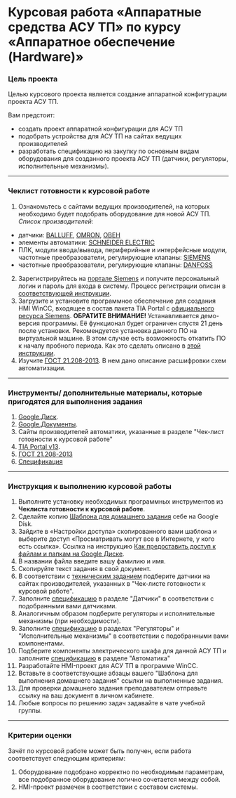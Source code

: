 # Курсовая работа «Аппаратные средства АСУ ТП» по курсу «Аппаратное обеспечение (Hardware)»

### Цель проекта

Целью курсового проекта является создание аппаратной конфигурации проекта АСУ ТП. 

Вам предстоит:

- создать проект аппаратной конфигурации для АСУ ТП
- подобрать устройства для АСУ ТП на сайтах ведущих производителей
- разработать спецификацию на закупку по основным видам оборудования для созданного проекта АСУ ТП (датчики, регуляторы, исполнительные механизмы).

-----

### Чеклист готовности к курсовой работе

1. Ознакомьтесь с сайтами ведущих производителей, на которых необходимо будет подобрать оборудование для новой АСУ ТП. 
*Список производителей:*
- датчики: [BALLUFF](https://www.balluff.com/ru-ru), [OMRON](https://industrial.omron.ru/ru/home), [ОВЕН](https://owen.ru/)
- элементы автоматики: [SCHNEIDER ELECTRIC](https://www.se.com/ru/ru/)
- ПЛК, модули ввода/вывода, периферийные и интерфейсные модули, частотные преобразователи, регулирующие клапаны: [SIEMENS](https://mall.industry.siemens.com/goos/WelcomePage.aspx?regionUrl=/ru&language=ru)
- частотные преобразователи, регулирующие клапаны: [DANFOSS](https://www.danfoss.com/ru-ru/)
2. Зарегистрируйтесь на [портале Siemens](https://mall.industry.siemens.com/goos/WelcomePage.aspx?regionUrl=/ru&language=ru) и получите персональный логин и пароль для входа в систему. Процесс регистрации описан в [соответствующей инструкции](https://docs.google.com/presentation/d/1RPHvCE2OxBbHRMWSAV2E-HxscZvR2nRIZVHCy8hvjJE/edit?usp=sharing).
3. Загрузите и установите программное обеспечение для создания HMI WinCC, входящее в состав пакета TIA Portal с [официального ресурса Siemens](https://support.industry.siemens.com/cs/document/78793685/simatic-step-7-(tia-portal)-v13-trial-download?dti=0&lc=en-DE).
**ОБРАТИТЕ ВНИМАНИЕ!** Устанавливается демо-версия программы. Её функционал будет ограничен спустя 21 день после установки. Рекомендуется установка данного ПО на виртуальной машине. В этом случае есть возможность откатить ПО к началу пробного периода. Как это сделать описано в [этой инструкции](https://docs.google.com/presentation/d/19cSsdcEucIE7oTKTbxEnkeRKdH7vw8_mneortgpkOF4/edit?usp=sharing).
4. Изучите [ГОСТ 21.208-2013](https://mvif.ru/uslovnyie-oboznacheniya-priborov-i-sredstv-avtomatizaczii-v-sxemax-gost-21.404-85). В нем дано описание расшифровки схем автоматизации.

-----

### Инструменты/ дополнительные материалы, которые пригодятся для выполнения задания

1. [Google.Диск](https://drive.google.com/drive/u/0/my-drive).
2. [Google.Документы](https://www.google.ru/intl/ru/docs/about/).
3. Сайты производителей автоматики, указанные в разделе "Чек-лист готовности к курсовой работе"
4. [TIA Portal v13](https://support.industry.siemens.com/cs/document/78793685/simatic-step-7-(tia-portal)-v13-trial-download?dti=0&lc=en-DE).
5. [ГОСТ 21.208-2013](https://mvif.ru/uslovnyie-oboznacheniya-priborov-i-sredstv-avtomatizaczii-v-sxemax-gost-21.404-85)
6. [Спецификация](https://docs.google.com/spreadsheets/d/17tOAmPo7Z6z4lXXrhkL3ghtr7bF6W0NTV-cz05664s8/edit?usp=sharing)

-----

### Инструкция к выполнению курсовой работы

1. Выполните установку необходимых программных инструментов из **Чеклиста готовности к курсовой работе**.
2. Сделайте копию [Шаблона для домашнего задания](https://docs.google.com/document/d/17NMApsPhhf4vsnDDtFg3SyEir1uqEVdPAWIn3KVicIk/edit?usp=sharing) себе на Google Disk.
3. Зайдите в «Настройки доступа» скопированного вами шаблона и выберите доступ «Просматривать могут все в Интернете, у кого есть ссылка». Ссылка на инструкцию [Как предоставить доступ к файлам и папкам на Google Диске](https://support.google.com/docs/answer/2494822?hl=ru&co=GENIE.Platform%3DDesktop).
4. В названии файла введите вашу фамилию и имя.
5. Скопируйте текст задания в свой документ.
6. В соответствии с [техническим заданием](https://docs.google.com/document/d/1T5WKqEH-44hEJefy5iq_yIxquGd0RcvOSUxEsNzlBr0/edit?usp=sharing) подберите датчики на сайтах производителей, указанных в "Чек-листе готовности к курсовой работе".
7. Заполните [спецификацию](https://docs.google.com/spreadsheets/d/17tOAmPo7Z6z4lXXrhkL3ghtr7bF6W0NTV-cz05664s8/edit?usp=sharing) в разделе "Датчики" в соответствии с подобранными вами датчиками.
8. Аналогичным образом подберите регуляторы и исполнительные механизмы (при необходимости).
9. Заполните [спецификацию](https://docs.google.com/spreadsheets/d/17tOAmPo7Z6z4lXXrhkL3ghtr7bF6W0NTV-cz05664s8/edit?usp=sharing) в разделах "Регуляторы" и "Исполнительные механизмы" в соответствии с подобранными вами компонентами.
10. Подберите компоненты электрического шкафа для данной АСУ ТП и заполните [спецификацию](https://docs.google.com/spreadsheets/d/17tOAmPo7Z6z4lXXrhkL3ghtr7bF6W0NTV-cz05664s8/edit?usp=sharing) в разделе "Автоматика"
11. Разработайте HMI-проект для АСУ ТП в программе WinCC.
12. Вставьте в соответствующие абзацы вашего "Шаблона для выполнения домашнего задания" ссылки на выполненные задания.
13. Для проверки домашнего задания преподавателем отправьте ссылку на ваш документ в личном кабинете.
14. Любые вопросы по решению задач задавайте в чате учебной группы.

-----

### Критерии оценки

Зачёт по курсовой работе может быть получен, если работа соответствует следующим критериям:

1. Оборудование подобрано корректно по необходимым параметрам, все подобранное оборудование логично сочетается между собой.
2. HMI-проект размечен в соответствии с составом системы.
